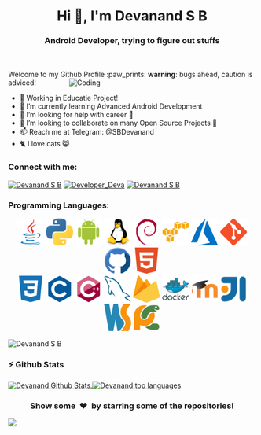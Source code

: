 <h1 align="center">Hi 👋, I'm Devanand S B</h1>
<h3 align="center">Android Developer, trying to figure out stuffs</h3>
<br><br>
Welcome to my Github Profile :paw_prints: <b>warning</b>: bugs ahead, caution is adviced!

<img align="right" alt="Coding" width="380" src="https://th.bing.com/th/id/R7aac0a65c2f22ba34702ab7413afd7aa?rik=3QLaVVVlQ8ByPQ&riu=http%3A%2F%2Fperfonec.com%2Fwp-content%2Fuploads%2F2019%2F03%2Fhome-gif.gif&ehk=t5qZ3Kod64AaXvjumGsEYHoPvBh7swqcZROIBTCNiow%3D&risl=&pid=ImgRaw">


- 🔭 Working in Educatie Project!
- 🌱 I’m currently learning Advanced Android Development
- 🤔 I’m looking for help with career 🏢
- 👯 I’m looking to collaborate on many Open Source Projects 💖
- 📫 Reach me at Telegram: @SBDevanand
- 🐈 I love cats 😸

<h3 align="left">Connect with me:</h3>

<p align="left">

<a href="https://www.facebook.com/sbdevanand" target="blank"><img align="center" src="https://www.searchpng.com/wp-content/uploads/2019/03/Facebook-Icon-PNG.png" alt="Devanand S B" height="40" width="40" /></a>
<a href="https://www.instagram.com/developer_deva/" target="blank"><img align="center" src="https://www.searchpng.com/wp-content/uploads/2020/06/Splash_Instagram_Icon_PNG.jpg" alt="Developer_Deva" height="40" width="40" /></a>
<a href="https://in.linkedin.com/in/sbdevanand" target="blank"><img align="center" src="https://www.searchpng.com/wp-content/uploads/2019/03/Linkedin-Icon-PNG-200x200.png" alt="Devanand S B" height="40" width="40" /></a>

</p>

<h3 align="left">Programming Languages:</h3>

<p align="center">
       <img src="./java.svg" alt="java" width="55" height="55"/>
      <img src="./python.svg" alt="python" width="55" height="55"/>
      <img src="./android.svg" alt="android" width="55" height="55"/>
      <img src="./linux.svg" alt="Linux" width="55" height="55"/>
      <img src="./debian.svg" alt="Debian" width="55" height="55"/>
      <img src="./aws.svg" alt="aws" width="55" height="55"/>
      <img src="./azure.svg" alt="azure" width="55" height="55"/>
      <img src="./git.svg" alt="git" width="55" height="55"/>
      <img src="./github.svg" alt="GitHub" width="55" height="55"/> 
      <img src="./html.svg" alt="HTML" width="55" height="55"/> 
      <br/>
      <img src="./css.svg" alt="CSS" width="55" height="55"/>
      <img src="./c.svg" alt="C" width="55" height="55"/>
      <img src="./cpp.svg" alt="C++" width="55" height="55"/>
      <img src="./mysql.svg" alt="mysql" width="55" height="55"/>
      <img src="./firebase.svg" alt="firebase" width="55" height="55"/>
      <img src="./docker.svg" alt="docker" width="55" height="55"/>      
      <img src="./moodle.svg" alt="moodle" width="55" height="55"/>
      <img src="./intellij.svg" alt="Intellij" width="55" height="55"/>
      <img src="./webstorm.svg" alt="WebStorm" width="55" height="55"/>
      <img src="./pycharm.svg" alt="PyCharm" width="55" height="55"/> 
</p>

<p align="left"><img src="https://komarev.com/ghpvc/?username=DevanandSB&label=Profile%20views&color=129e00&style=plastic" alt="Devanand S B" /></p>

### :zap: Github Stats

<a href="#stats">
<img align="center" alt="Devanand Github Stats" src="https://github-readme-stats.sathishvm.vercel.app/api?username=DevanandSB&show_icons=true&count_private=true" />
</a>

<a href="#stats">
<img align="center" alt="Devanand top languages" src="https://github-readme-stats.sathishvm.vercel.app/api/top-langs/?username=DevanandSB&layout=compact&langs_count=8" />
</a>
<br />

<div align="center">
<h3 align="center">Show some &nbsp;❤️&nbsp; by starring some of the repositories!</h3>
</div><img src="https://github.com/punitkmryh/punitkmryh/blob/master/wave.svg" />

